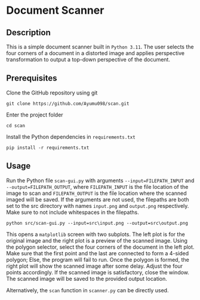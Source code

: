 # Document Scanner

## Description

This is a simple document scanner built in `Python 3.11`. The user selects the four corners of a document in a distorted image and applies perspective transformation to output a top-down perspective of the document. 

## Prerequisites

Clone the GitHub repository using git
```
git clone https://github.com/Ayumu098/scan.git
```

Enter the project folder
```
cd scan
```

Install the Python dependencies in `requirements.txt`
```
pip install -r requirements.txt
```

## Usage

Run the Python file `scan-gui.py` with arguments `--input=FILEPATH_INPUT` and `--output=FILEPATH_OUTPUT`, where `FILEPATH_INPUT` is the file location of the image to scan and `FILEPATH_OUTPUT` is the file location where the scanned imaged will be saved. If the arguments are not used, the filepaths are both set to the src directory with names `input.png` and `output.png` respectively. Make sure to not include whitespaces in the filepaths.
```
python src/scan-gui.py --input=src\input.png --output=src\output.png
```

This opens a `matplotlib` screen with two subplots. The left plot is for the original image and the right plot is a preview of the scanned image. Using the polygon selector, select the four corners of the document in the left plot. Make sure that the first point and the last are connected to form a 4-sided polygon; Else, the program will fail to run. Once the polygon is formed, the right plot will show the scanned image after some delay. Adjust the four points accordingly. If the scanned image is satisfactory, close the window. The scanned image will be saved to the provided output location.

Alternatively, the `scan` function in `scanner.py` can be directly used.